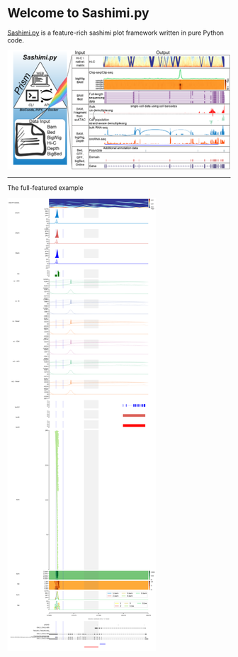 # Welcome to Sashimi.py

[Sashimi.py](https://github.com/ygidtu/sashimi.py) is a feature-rich sashimi plot framework written in pure Python code.

![](imgs/diagram.png)

---

The full-featured example

![](imgs/example.png)